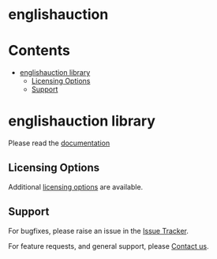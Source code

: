 
englishauction
==============

Contents
========

* [englishauction library](#englishauction-library)
	* [Licensing Options](#licensing-options)
	* [Support](#support)

# englishauction library
  
Please read the [documentation][docs]
## Licensing Options


Additional [licensing options][licensing] are available.
## Support


For bugfixes, please raise an issue in the [Issue Tracker][bugs].

For feature requests, and general support, please [Contact us][contact].


[bugs]: https://github.com/mindpowered/english-auction-php/issues
[contact]: https://mindpowered.dev/support.html?ref=english-auction-php/
[docs]: https://mindpowered.github.io/english-auction-php/
[licensing]: https://mindpowered.dev/?ref=english-auction-php
